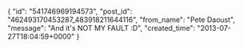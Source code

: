  {
   "id": "541746969194573",
   "post_id": "462493170453287_483918211644116",
   "from_name": "Pete Daoust",
   "message": "And it's NOT MY FAULT :D",
   "created_time": "2013-07-27T18:04:59+0000"
 }
